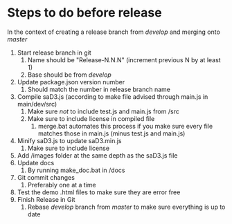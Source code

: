 # Steps to do before release

In the context of creating a release branch from *develop* and merging onto *master*

1. Start release branch in git
   1. Name should be "Release-N.N.N" (increment previous N by at least 1)
   2. Base should be from *develop*
2. Update package.json version number
   1. Should match the number in release branch name
3. Compile saD3.js (according to make file advised through main.js in main/dev/src)
   1. Make sure *not* to include test.js and main.js from /src
   2. Make sure to include license in compiled file
      1. merge.bat automates this process if you make sure every file matches those in main.js (minus test.js and main.js)
4. Minify saD3.js to update saD3.min.js
   1. Make sure to include license
5. Add /images folder at the same depth as the saD3.js file
6. Update docs
   1. By running make_doc.bat in /docs
7. Git commit changes
   1. Preferably one at a time
8. Test the demo .html files to make sure they are error free
9. Finish Release in Git
   1. Rebase *develop* branch from *master* to make sure everything is up to date
